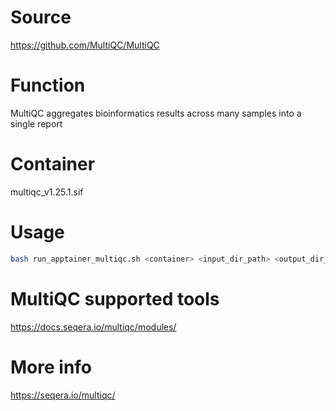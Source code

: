 # Source
https://github.com/MultiQC/MultiQC

# Function
MultiQC aggregates bioinformatics results across many samples into a single report

# Container
multiqc_v1.25.1.sif

# Usage
```bash
bash run_apptainer_multiqc.sh <container> <input_dir_path> <output_dir_path>
```

# MultiQC supported tools
https://docs.seqera.io/multiqc/modules/

# More info
https://seqera.io/multiqc/
